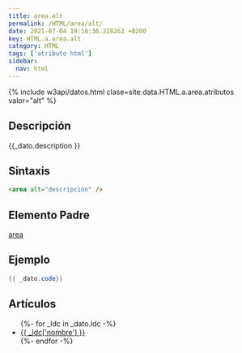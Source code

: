 ```yaml
---
title: area.alt
permalink: /HTML/area/alt/
date: 2021-07-04 19:10:36.228263 +0200
key: HTML.a.area.alt
category: HTML
tags: ['atributo html']
sidebar: 
  nav: html
---
```


{% include w3api/datos.html clase=site.data.HTML.a.area.atributos valor="alt" %}

## Descripción
{{_dato.description }}

## Sintaxis
~~~html
<area alt="descripción" />
~~~

## Elemento Padre
[area](/HTML/area/)

## Ejemplo
~~~java
{{ _dato.code}}
~~~

## Artículos
<ul>
{%- for _ldc in _dato.ldc -%}
   <li>
       <a href="{{_ldc['url'] }}">{{ _ldc['nombre'] }}</a>
   </li>
{%- endfor -%}
</ul>
